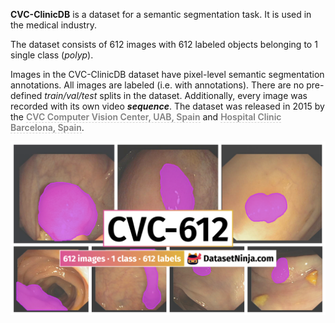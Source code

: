 **CVC-ClinicDB** is a dataset for a semantic segmentation task. It is used in the medical industry. 

The dataset consists of 612 images with 612 labeled objects belonging to 1 single class (*polyp*).

Images in the CVC-ClinicDB dataset have pixel-level semantic segmentation annotations. All images are labeled (i.e. with annotations). There are no pre-defined <i>train/val/test</i> splits in the dataset. Additionally, every image was recorded with its own video ***sequence***. The dataset was released in 2015 by the <span style="font-weight: 600; color: grey; border-bottom: 1px dashed #d3d3d3;">CVC Computer Vision Center, UAB, Spain</span> and <span style="font-weight: 600; color: grey; border-bottom: 1px dashed #d3d3d3;">Hospital Clinic Barcelona, Spain</span>.

<img src="https://github.com/dataset-ninja/cvc-612/raw/main/visualizations/poster.png">
